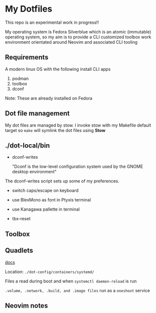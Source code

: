 # My Dotfiles

This repo is an experimental work in progress!!

My operating system is Fedora Silverblue which is an atomic (immutable) operating system, so my
aim is to provide a CLI customized toolbox work environment orientated around Neovim and associated CLI tooling

## Requirements

A modern linux OS with the following install CLI apps
1. podman
2. toolbox
3. dconf

Note: These are already installed on Fedora

## Dot file management

My dot files are managed by stow.
I invoke stow with my Makefile default target so
`make` will symlink the dot files using **Stow**

## ./dot-local/bin

 - dconf-writes 

    "Dconf is the low-level configuration system used by the GNOME desktop environment"

 The dconf-writes script sets up some of my preferences.

  - switch caps/escape on keyboard
  - use BlexMono as font in Ptyxis terminal
  - use Kanagawa pallette in terminal



 - tbx-reset


## Toolbox


## Quadlets

[docs](https://docs.podman.io/en/latest/markdown/podman-systemd.unit.5.html)


Location: `./dot-config/containers/systemd/`

Files a read during boot and when `systemctl daemon-reload` is run

`.volume, .network, .build, and .image files` run as a `oneshoot` service





## Neovim notes



<!--

## First Things First
Clone this repo and cd into it.
The bin dir contains a bash script: 'neovim-toolbox-setup'
Read the script before you run it!!!

```sh
# read the setup script
cat bin/neovim-toolbox-setup
# make sure it is executable
chmod +x bin/neovim-toolbox-setup
# run the script
./bin/neovim-toolbox-setup
```

-->

<!-- The systemd timer for the associated 'language server' ensures the *latest* language server is available. -->



